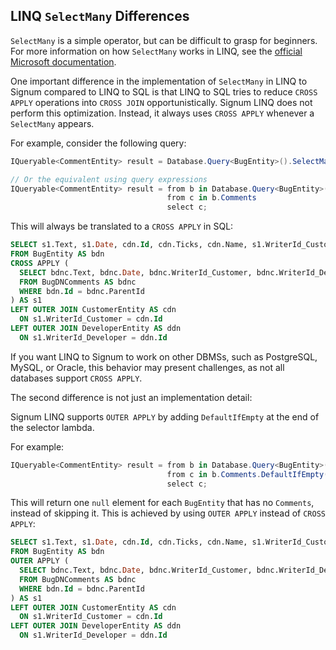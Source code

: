 ﻿## LINQ `SelectMany` Differences

`SelectMany` is a simple operator, but can be difficult to grasp for beginners. For more information on how `SelectMany` works in LINQ, see the [official Microsoft documentation](https://learn.microsoft.com/en-us/dotnet/csharp/programming-guide/concepts/linq/query-expression-syntax-for-selectmany).

One important difference in the implementation of `SelectMany` in LINQ to Signum compared to LINQ to SQL is that LINQ to SQL tries to reduce `CROSS APPLY` operations into `CROSS JOIN` opportunistically. Signum LINQ does not perform this optimization. Instead, it always uses `CROSS APPLY` whenever a `SelectMany` appears.

For example, consider the following query:

```csharp
IQueryable<CommentEntity> result = Database.Query<BugEntity>().SelectMany(b => b.Comments);

// Or the equivalent using query expressions
IQueryable<CommentEntity> result = from b in Database.Query<BugEntity>()
                                   from c in b.Comments    
                                   select c;
```

This will always be translated to a `CROSS APPLY` in SQL:

```sql
SELECT s1.Text, s1.Date, cdn.Id, cdn.Ticks, cdn.Name, s1.WriterId_Customer, ddn.Id AS Id1, ddn.Ticks AS Ticks1, ddn.Name AS Name1, s1.WriterId_Developer, s1.HasValue
FROM BugEntity AS bdn
CROSS APPLY (
  SELECT bdnc.Text, bdnc.Date, bdnc.WriterId_Customer, bdnc.WriterId_Developer, bdnc.HasValue
  FROM BugDNComments AS bdnc
  WHERE bdn.Id = bdnc.ParentId
) AS s1
LEFT OUTER JOIN CustomerEntity AS cdn
  ON s1.WriterId_Customer = cdn.Id
LEFT OUTER JOIN DeveloperEntity AS ddn
  ON s1.WriterId_Developer = ddn.Id
```

If you want LINQ to Signum to work on other DBMSs, such as PostgreSQL, MySQL, or Oracle, this behavior may present challenges, as not all databases support `CROSS APPLY`.

The second difference is not just an implementation detail:

Signum LINQ supports `OUTER APPLY` by adding `DefaultIfEmpty` at the end of the selector lambda.

For example:

```csharp
IQueryable<CommentEntity> result = from b in Database.Query<BugEntity>()
                                   from c in b.Comments.DefaultIfEmpty()    
                                   select c;
```

This will return one `null` element for each `BugEntity` that has no `Comments`, instead of skipping it. This is achieved by using `OUTER APPLY` instead of `CROSS APPLY`:

```sql
SELECT s1.Text, s1.Date, cdn.Id, cdn.Ticks, cdn.Name, s1.WriterId_Customer, ddn.Id AS Id1, ddn.Ticks AS Ticks1, ddn.Name AS Name1, s1.WriterId_Developer, s1.HasValue
FROM BugEntity AS bdn
OUTER APPLY (
  SELECT bdnc.Text, bdnc.Date, bdnc.WriterId_Customer, bdnc.WriterId_Developer, bdnc.HasValue
  FROM BugDNComments AS bdnc
  WHERE bdn.Id = bdnc.ParentId
) AS s1
LEFT OUTER JOIN CustomerEntity AS cdn
  ON s1.WriterId_Customer = cdn.Id
LEFT OUTER JOIN DeveloperEntity AS ddn
  ON s1.WriterId_Developer = ddn.Id
